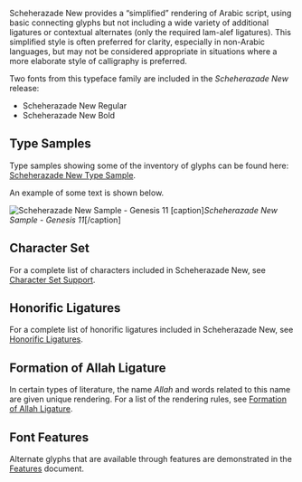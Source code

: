 
Scheherazade New provides a “simplified” rendering of Arabic script, using basic connecting glyphs but not including a wide variety of additional ligatures or contextual alternates (only the required lam-alef ligatures). This simplified style is often preferred for clarity, especially in non-Arabic languages, but may not be considered appropriate in situations where a more elaborate style of calligraphy is preferred.

Two fonts from this typeface family are included in the *Scheherazade New* release:

* Scheherazade New Regular
* Scheherazade New Bold


## Type Samples

Type samples showing some of the inventory of glyphs can be found here: 
[Scheherazade New Type Sample](sample).

An example of some text is shown below. 

<img class='fullsize' alt='Scheherazade New Sample - Genesis 11' src='https://software.sil.org/scheherazade/wp-content/uploads/sites/29/2016/03/ScheherazadeGen11.png' />
[caption]<em>Scheherazade New Sample - Genesis 11</em>[/caption]

## Character Set

For a complete list of characters included in Scheherazade New, see [Character Set Support](charset).

## Honorific Ligatures

For a complete list of honorific ligatures included in Scheherazade New, see [Honorific Ligatures](honorifics).

## Formation of Allah Ligature

In certain types of literature, the name *Allah* and words related to this name are given unique rendering. For a list of the rendering rules, see [Formation of Allah Ligature](allah).


## Font Features

Alternate glyphs that are available through features are demonstrated in the [Features](features) document. 
